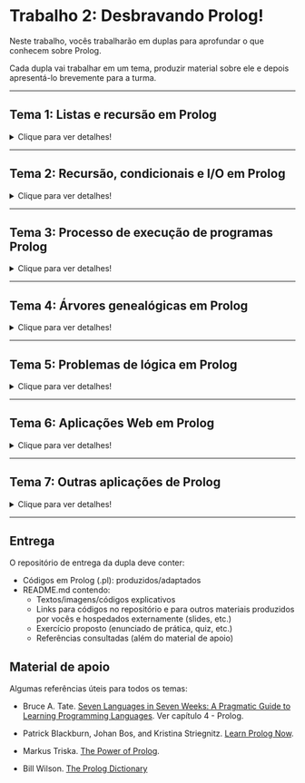 
# Trabalho 2: Desbravando Prolog!

Neste trabalho, vocês trabalharão em duplas para aprofundar o que conhecem sobre Prolog. 

Cada dupla vai trabalhar em um tema, produzir material sobre ele e depois apresentá-lo brevemente para a turma.


---
## Tema 1: Listas e recursão em Prolog
<details>
  <summary>Clique para ver detalhes!</summary>
  
  ### Motivação
  Vocês lembram que Prolog suporta listas nativamente, né? Listas são delimitadas por colchetes, assim como em Haskell, mas as listas em Prolog podem ser heterogêneas. 
  
  Listas são muito usadas em Prolog e existem muitos predicados pré-definidos que manipulam listas. Já vimos alguns nas práticas (por exemplo `length` e `sum_list`), mas existem muitos outros. 
  
  Internamente, muitos predicados com listas são implementados com **recursão**. Em Prolog, a lógica da recursão com listas é semelhante ao que se faz com Haskell, em que separamos a lista em Head e Tail. 

  

  ### Desenvolvimento
  Neste tema, vocês vão descobrir mais sobre a implementação recursiva de predicados pré-definidos que manipulam listas em Prolog. Além disso, vocês vão pesquisar/construir exemplos de uso destes predicados.

  Etapas do trabalho:
  1. Ver [slides](https://docs.google.com/presentation/d/1GwioxL7tPM4S5vdg5Mw6XzC2jRaGsWYWary00-1A9Nk/edit#slide=id.g35ed75ccf_0134) resumidos sobre listas em Prolog.
  2. Testar exemplos dos slides.
  3. Ver a biblioteca de [predicados com listas](https://www.swi-prolog.org/pldoc/man?section=lists) do SWI-Prolog.
  4. Pesquisar como são implementados alguns dos predicados com listas (no mínimo 2 para cada estudante, mas quanto mais, melhor).
  5. Pesquisar/construir exemplos de uso dos predicados com listas (não necessariamente os da etapa anterior). Para os exemplos ficarem mais completos, vocês devem criar uma base de fatos e regras inspiradas em algum problema/contexto.
  6. Produzir material para apresentar o tema à turma, incluindo algum exercício proposto (roteiro de prática, quiz, etc.).

  ### Entrega

  O repositório de entrega deve conter:
  - Códigos em Prolog (.pl) 
  - README.md contendo:
    - Textos/imagens/códigos explicativos
    - Links para códigos no repositório e para outros materiais produzidos e hospedados externamente (slides, etc.)
    - Exercício proposto (enunciado de prática, quiz, etc.)
    - Referências consultadas (além do material de apoio)

  ### Material de apoio
  https://www.swi-prolog.org/pldoc/man?section=lists

</details>

---
## Tema 2: Recursão, condicionais e I/O em Prolog
<details>
  <summary>Clique para ver detalhes!</summary>
  
  ### Motivação

  Vocês lembram que Prolog é uma linguagem declarativa, né? Ao contrário de linguagens imperativas, Prolog não tem estruturas de repetição como laços `for` ou `while` em C. Repetições são expressas com predicados recursivos, que devem ter algum caso/condição de parada. Talvez vocês não tenham notado, mas desde a primeira prática o código fornecido já tinha um caso de recursão.

  Como qualquer linguagem, Prolog também dispõe de instruções de I/O, por exemplo os predicados `write`, `print`, `read`, entre outros. Ao contrário do que acontece em Haskell, em Prolog é simples combinar I/O com outros predicados, incluindo recursão e condicionais.

  ### Desenvolvimento

  Neste tema, vocês vão descobrir mais sobre recursão, condicionais e I/O em Prolog.  
  Além disso, vocês vão pesquisar/construir exemplos que empreguem estes recursos da linguagem.

  Etapas do trabalho:
  1. Consultar os links selecionados no material de apoio para saber mais sobre o tema.
  2. Testar exemplos contidos do material consultado.
  3. Pesquisar outros exemplos relacionados ao tema, incluindo outras formas de escrever condicionais e outras opções de I/O em Prolog (por exemplo, I/O com arquivos).
  4. Elaborar um ou mais exemplos contendo recursão, condicionais e I/O. Podem ser pequenos exemplos simples (poucas linhas de código) ou um exemplo mais longo, inspirado em algum problema/contexto. Uma sugestão é incluir leitura/escrita de dados em arquivo.
  5. Produzir material para apresentar o tema à turma, incluindo algum exercício proposto (roteiro de prática, quiz, etc.).

  ### Entrega

  O repositório de entrega deve conter:
  - Códigos em Prolog (.pl) 
  - README.md contendo:
    - Textos/imagens/códigos explicativos
    - Links para códigos no repositório e material externo  (slides, etc.)
    - Exercício (enunciado de prática, quiz, etc.)
    - Referências consultadas (além do material de apoio)

  ### Material de apoio


  - Capítulo [Recursive Rules](https://en.wikibooks.org/wiki/Prolog/Recursive_Rules) no [livro sobre Prolog em Wikibooks](https://en.wikibooks.org/wiki/Prolog)

  - Capítulo [Recursive Definitions](http://www.let.rug.nl/bos/lpn//lpnpage.php?pagetype=html&pageid=lpn-htmlse9) em [Learn Prolog Now](http://www.learnprolognow.org/) 

  - Capítulo [Loop & Decision Making](https://www.tutorialspoint.com/prolog/prolog_loop_and_decision_making.htm) do [tutorial Prolog em tutorialspoint](https://www.tutorialspoint.com/prolog/index.htm) (este tutorial usa GNU Prolog, mas os exemplos se aplicam ao SWI-Prolog também)

</details>

---
## Tema 3: Processo de execução de programas Prolog
<details>
  <summary>Clique para ver detalhes!</summary>
  
  ### Motivação
  A execução de um programa Prolog funciona como uma busca em profundidade em uma árvore de fatos e regras. Durante o processo de execução, ocorrem internamente operações de unificação (matching) e retrocesso (backtracking). Podemos controlar parte desse processo com um corte (cut, expresso por `!`).

  Saber mais sobre o processo de execução ajuda a entender melhor o resultado das consultas. Além disso, pode ajudar a escrever programas Prolog mais eficientes.

  ### Desenvolvimento
  
  Neste tema, vocês vão descobrir mais sobre unificação (matching), retrocesso (backtracking) e corte (cut) em Prolog.
  Além disso, vocês vão pesquisar/construir exemplos que demonstrem este processo.

  Etapas do trabalho:
  1. Ver [roteiro de prática](https://github.com/AndreaInfUFSM/elc117-2021a/tree/master/praticas/prolog/prolog05) sobre o processo de execução de programas Prolog. Lá vocês encontrarão um link para slides sobre o assunto, que vocês deverão consultar antes da prática.
  2. Pesquisar outros exemplos e explicações relacionados ao tema, sempre guardando um registro das referências consultadas. 
  3. Elaborar/testar exemplos para ilustrar unificação, retrocesso e corte em diferentes situações. Por exemplo, é importante examinar versões de um predicado com e sem corte.
  4. Produzir material para apresentar o tema à turma, incluindo algum exercício proposto (roteiro de prática, quiz, etc.).

  ### Entrega

  O repositório de entrega deve conter:
  - Códigos em Prolog (.pl) 
  - README.md contendo:
    - Textos/imagens/códigos explicativos
    - Links para códigos no repositório e material externo (slides, etc.)
    - Exercício (enunciado de prática, quiz, etc.)
    - Referências consultadas (além do material de apoio)


  
  
  ### Material de apoio

  - Capítulo [Cuts and Negation](http://www.let.rug.nl/bos/lpn//lpnpage.php?pagetype=html&pageid=lpn-htmlch10) em [Learn Prolog Now](http://www.let.rug.nl/bos/lpn//lpnpage.php?pageid=online)

  - Johan Bos. [Drawing Prolog Search Trees: A Manual for Teachers and Students of Logic Programming](https://arxiv.org/abs/2001.08133)

</details>

---
## Tema 4: Árvores genealógicas em Prolog
<details>
  <summary>Clique para ver detalhes!</summary>
  
  ### Motivação

  Um exemplo clássico em Prolog é o de árvores genealógicas (family trees): dada uma base com informações (fatos) sobre pessoas e seus ascendentes e/ou descendentes, são formuladas regras que permitem deduzir relações de parentesco.

  Variações deste exemplo clássico se encontram em muitas referências introdutórias sobre Prolog e até em exames/provas (veja, por exemplo, [provas do ENADE 2021](https://www.gov.br/inep/pt-br/areas-de-atuacao/avaliacao-e-exames-educacionais/enade/provas-e-gabaritos)). Conhecer este exemplo a fundo ajuda a entender o papel de variáveis e condições na formulação de regras.

  ### Desenvolvimento

  Neste tema, vocês vão descobrir mais sobre a representação de árvores genealógicas em Prolog.  Além disso, vocês vão construir um exemplo customizado que permita consultar diversas relações de parentesco.

  Etapas do trabalho:
  1. Consultar os links selecionados no material de apoio para saber mais sobre o tema.
  2. Testar exemplos contidos no material consultado.
  3. Pesquisar e testar outros exemplos relacionados ao tema.
  4. Elaborar um exemplo customizado, que tenha muitos dados e muitas regras de parentesco, para permitir consultas variadas.
  Vocês podem alimentar o exemplo com dados históricos reais (monarquias, por exemplo) ou fictícios gerados por vocês (possivelmente usando Prolog!).
  5. Produzir material para apresentar o tema à turma, incluindo algum exercício proposto (roteiro de prática, consulta, quiz, etc.).


  
  ### Material de apoio

  - [Geneology Database](https://kti.mff.cuni.cz/~bartak/prolog/genealogy.html): capítulo de um livro online
  - [Prolog Family Tree](https://www.educba.com/prolog-family-tree/)
  - [Prolog - Family Tree](https://www.101computing.net/prolog-family-tree/)
  - [How to learn Prolog by watching Game of Thrones](https://medium.com/free-code-camp/how-to-learn-prolog-by-watching-game-of-thrones-4852ea960017)
  - [Family Relations](https://swish.swi-prolog.org/p/ltc_family.swinb): notebook no SWISH

</details>

---
## Tema 5: Problemas de lógica em Prolog
<details>
  <summary>Clique para ver detalhes!</summary>
  
  ### Motivação

  Problemas de lógica são comuns em materiais de estudo, desafios ou passatempos. Resolver este tipo de problema é uma forma de desenvolver o raciocínio lógico, uma importante habilidade humana. Também é possível desenvolver programas que resolvam esse tipo de problema, aparentando alguma "inteligência". Prolog é uma boa linguagem para isso.

  Na segunda prática de Prolog, foi apresentada uma solução para um problema de lógica popular. Também foi apresentado um problema a ser resolvido por vocês. Um passo importante para resolver esse tipo de problema é conectar todas as condições a serem satisfeitas, representando-as sob forma de uma ou mais regras.


  ### Desenvolvimento
  
  Neste tema, vocês vão explorar mais sobre o uso de Prolog em problemas de lógica, conhecendo mais exemplos resolvidos e buscando novos problemas para resolver.

  Etapas do trabalho:
  1. Consultar os links selecionados no material de apoio para saber mais sobre o tema.
  2. Testar exemplos contidos no material consultado.
  3. Pesquisar e testar outros exemplos relacionados ao tema.
  4. Buscar novos problemas e resolvê-los (pelo menos um para cada integrante da dupla). Algumas fontes de problemas são o site [Rachacuca](https://rachacuca.com.br/logica/problemas/) ou as [provas de Iniciação](https://olimpiada.ic.unicamp.br/passadas/) da Olimpíada Brasileira de Informática (OBI).
  5. Produzir material para apresentar o tema à turma, incluindo algum exercício proposto (roteiro de prática, consulta, quiz, etc.).
  
  ### Material de apoio
  - Capítulo [Prolog/Solving a Logic Puzzle](https://en.wikibooks.org/wiki/Prolog/Solving_a_Logic_Puzzle) no [livro sobre Prolog em Wikibooks](https://en.wikibooks.org/wiki/Prolog)
  - [Puzzles in Prolog](https://ypologist.com/mmalita17/HOMEPAGE/logic/index.html)
  - [Using Prolog to Solve Logic Puzzles](http://bennycheung.github.io/using-prolog-to-solve-logic-puzzles)
</details>

---
## Tema 6: Aplicações Web em Prolog
<details>
  <summary>Clique para ver detalhes!</summary>
  
  ### Motivação

  Prolog não é uma linguagem popular em aplicações (clientes ou servidores) Web, mas com ajuda de algumas bibliotecas isso pode se tornar surpreendentemente simples. 
  
  Páginas Web são basicamente árvores de símbolos que podem ser facilmente gerados ou processados em Prolog. 

  ### Desenvolvimento

  Neste tema, vocês vão descobrir bibliotecas do Prolog que se prestam ao desenvolvimento de aplicações Web (clientes e/ou servidores), além de desenvolver exemplos customizados conforme o interesse de vocês.


  Etapas do trabalho:
  1. Consultar os links selecionados no material de apoio para saber mais sobre o tema.
  2. Testar exemplos contidos no material consultado.
  3. Pesquisar e testar outros exemplos relacionados ao tema, descobrindo as bibliotecas que são úteis em cada situação.
  4. Elaborar um exemplo customizado de um cliente e de um servidor Web. O cliente pode fazer uma requisição a um serviço existente que retorne dados em formato JSON ou HTML. O servidor pode retornar apenas texto, sem preocupação com estilo/formatação.
  5. Produzir material para apresentar o tema à turma, incluindo algum exercício proposto (roteiro de prática, consulta, quiz, etc.).

  
  ### Material de apoio

  - [SWI-Prolog HTTP support](https://www.swi-prolog.org/pldoc/doc_for?object=section(%27packages/http.html%27))
  - [Prolog Web Applications](https://www.metalevel.at/prolog/web)

</details>

---
## Tema 7: Outras aplicações de Prolog
<details>
  <summary>Clique para ver detalhes!</summary>
  
  ### Motivação

  Prolog pode ser usado em muitas aplicações interessantes, geralmente relacionadas ao processamento de símbolos e em áreas ligadas à Inteligência Artificial. 

  Desenvolver alguma aplicação "do zero" pode ser complicado para quem só tem algumas poucas horas de prática com a linguagem, mas com um conhecimento básico de Prolog é possível entender, testar e adaptar exemplos de aplicações cujo código esteja disponível.

  ### Desenvolvimento


  Neste tema, vocês vão explorar exemplos de aplicações em Prolog que tenham o código disponível para estudo, testes e adaptação.

  Etapas do trabalho:
  1. Consultar os links no material de apoio para conhecer alguns exemplos de aplicações de Prolog.
  2. Testar exemplos contidos no material consultado.
  3. Pesquisar outras aplicações que tenham código disponível.
  4. Escolher pelo menos 2 códigos (um para cada integrante da dupla) para estudo mais aprofundado. Podem ser 2 códigos que resolvam o mesmo problema.
  5. Analisar o código, identificando elementos conhecidos ou não, e procurando possibilidades de modificação, mesmo que pequenas (adição/reescrita de fatos/regras, formas alternativas de I/O, etc.)
  5. Produzir material para apresentar o tema à turma, incluindo algum exercício proposto (roteiro de prática, consulta, quiz, etc.).
  
  ### Material de apoio


  - [P-99: Ninety-Nine Prolog Problems](https://www.ic.unicamp.br/~meidanis/courses/mc336/2009s2/prolog/problemas/)
  - [Collection of misc Prolog programs]
  (https://github.com/charlesjlee/prolog)
  - [Eliza Chatbot in Prolog](https://swish.swi-prolog.org/example/eliza.pl)
  - [Sudoku solver in Prolog](https://www.swi-prolog.org/pldoc/man?section=clpfd-sudoku) (incluir `:- use_module(library(clpfd)).` no início do programa).
</details>

---


## Entrega

  O repositório de entrega da dupla deve conter:
  - Códigos em Prolog (.pl): produzidos/adaptados 
  - README.md contendo:
    - Textos/imagens/códigos explicativos
    - Links para códigos no repositório e para outros materiais produzidos por vocês e hospedados externamente (slides, etc.)
    - Exercício proposto (enunciado de prática, quiz, etc.)
    - Referências consultadas (além do material de apoio)

## Material de apoio

Algumas referências úteis para todos os temas:

- Bruce A. Tate. [Seven Languages in Seven Weeks: A Pragmatic Guide to Learning Programming Languages](https://www.semanticscholar.org/paper/Seven-Languages-in-Seven-Weeks%3A-A-Pragmatic-Guide-Tate/8ab7286cc9e93b11bf783d4ba1d3ddc14630d202). Ver capítulo 4 - Prolog.

- Patrick Blackburn, Johan Bos, and Kristina Striegnitz. [Learn Prolog Now](http://www.learnprolognow.org/). 

- Markus Triska. [The Power of Prolog](https://www.metalevel.at/prolog).

- Bill Wilson. [The Prolog Dictionary](http://www.cse.unsw.edu.au/~billw/dictionaries/prolog/)